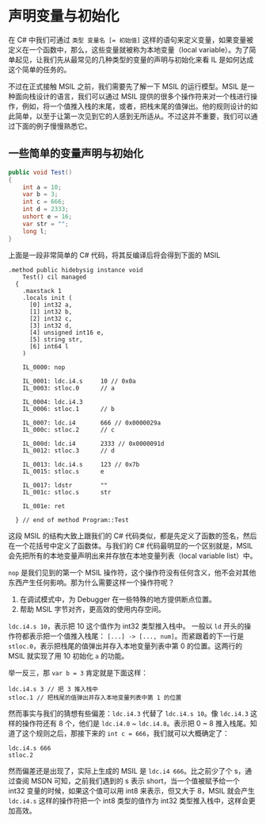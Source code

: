 # 声明变量与初始化

在 C# 中我们可通过 `类型 变量名 [= 初始值]` 这样的语句来定义变量，如果变量被定义在一个函数中，那么，这些变量就被称为本地变量（local variable）。为了简单起见，让我们先从最常见的几种类型的变量的声明与初始化来看 IL 是如何达成这个简单的任务的。

不过在正式接触 MSIL 之前，我们需要先了解一下 MSIL 的运行模型。MSIL 是一种面向栈设计的语言，我们可以通过 MSIL 提供的很多个操作符来对一个栈进行操作，例如，将一个值推入栈的末尾，或者，把栈末尾的值弹出。他的规则设计的如此简单，以至于让第一次见到它的人感到无所适从。不过这并不重要，我们可以通过下面的例子慢慢熟悉它。

## 一些简单的变量声明与初始化

```cs
public void Test()
{
    int a = 10;
    var b = 3;
    int c = 666;
    int d = 2333;
    ushort e = 16;
    var str = "";
    long l;
}
```

上面是一段非常简单的 C# 代码，将其反编译后将会得到下面的 MSIL

```cil
.method public hidebysig instance void
    Test() cil managed
  {
    .maxstack 1
    .locals init (
      [0] int32 a,
      [1] int32 b,
      [2] int32 c,
      [3] int32 d,
      [4] unsigned int16 e,
      [5] string str,
      [6] int64 l
    )

    IL_0000: nop

    IL_0001: ldc.i4.s     10 // 0x0a
    IL_0003: stloc.0      // a

    IL_0004: ldc.i4.3
    IL_0006: stloc.1      // b

    IL_0007: ldc.i4       666 // 0x0000029a
    IL_000c: stloc.2      // c

    IL_000d: ldc.i4       2333 // 0x0000091d
    IL_0012: stloc.3      // d

    IL_0013: ldc.i4.s     123 // 0x7b
    IL_0015: stloc.s      e

    IL_0017: ldstr        ""
    IL_001c: stloc.s      str

    IL_001e: ret

  } // end of method Program::Test
```

这段 MSIL 的结构大致上跟我们的 C# 代码类似，都是先定义了函数的签名，然后在一个花括号中定义了函数体。与我们的 C# 代码最明显的一个区别就是，MSIL 会先把所有的本地变量声明出来并存放在本地变量列表（local variable list）中。

`nop` 是我们见到的第一个 MSIL 操作符，这个操作符没有任何含义，他不会对其他东西产生任何影响。那为什么需要这样一个操作符呢？

1. 在调试模式中，为 Debugger 在一些特殊的地方提供断点位置。
2. 帮助 MSIL 字节对齐，更高效的使用内存空间。

`ldc.i4.s 10`，表示把 10 这个值作为 int32 类型推入栈中。 一般以 `ld` 开头的操作符都表示把一个值推入栈尾： `[...] -> [..., num]`。而紧跟着的下一行是 `stloc.0`，表示把栈尾的值弹出并存入本地变量列表中第 0 的位置。这两行的 MSIL 就实现了用 10 初始化 `a` 的功能。

举一反三，那 `var b = 3` 肯定就是下面这样：

```msil
ldc.i4.s 3 // 把 3 推入栈中
stloc.1 // 把栈尾的值弹出并存入本地变量列表中第 1 的位置
```

然而事实与我们的猜想有些偏差：`ldc.i4.3` 代替了 `ldc.i4.s 10`。像 `ldc.i4.3` 这样的操作符还有 8 个，他们是 `ldc.i4.0` ~ `ldc.i4.8`。表示把 0 ~ 8 推入栈尾。知道了这个规则之后，那接下来的 `int c = 666`，我们就可以大概确定了：

```msil
ldc.i4.s 666
stloc.2
```

然而偏差还是出现了，实际上生成的 MSIL 是 `ldc.i4 666`。比之前少了个 s，通过查阅 MSDN 可知，之前我们遇到的 s 表示 short，当一个值被赋予给一个 int32 变量的时候，如果这个值可以用 int8 来表示，但又大于 8，MSIL 就会产生 `ldc.i4.s` 这样的操作符把一个 int8 类型的值作为 int32 类型推入栈中，这样会更加高效。

